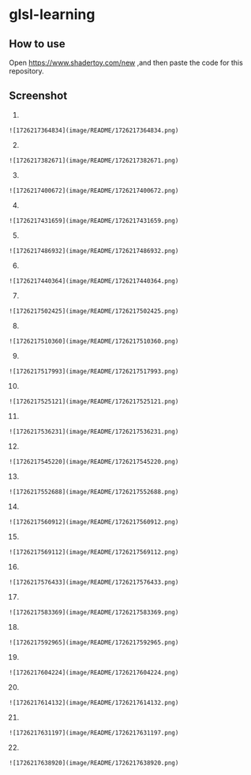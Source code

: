 # glsl-learning

## How to use

Open https://www.shadertoy.com/new ,and then paste the code for this repository.

## Screenshot

1.

    ![1726217364834](image/README/1726217364834.png)

2.

    ![1726217382671](image/README/1726217382671.png)

3.

    ![1726217400672](image/README/1726217400672.png)

4.

    ![1726217431659](image/README/1726217431659.png)

5.

    ![1726217486932](image/README/1726217486932.png)

6.

    ![1726217440364](image/README/1726217440364.png)

7.

    ![1726217502425](image/README/1726217502425.png)

8.

    ![1726217510360](image/README/1726217510360.png)

9.

    ![1726217517993](image/README/1726217517993.png)

10.

    ![1726217525121](image/README/1726217525121.png)

11.

    ![1726217536231](image/README/1726217536231.png)

12.

    ![1726217545220](image/README/1726217545220.png)

13.

    ![1726217552688](image/README/1726217552688.png)

14.

    ![1726217560912](image/README/1726217560912.png)

15.

    ![1726217569112](image/README/1726217569112.png)

16.

    ![1726217576433](image/README/1726217576433.png)

17.

    ![1726217583369](image/README/1726217583369.png)

18.

    ![1726217592965](image/README/1726217592965.png)

19.

    ![1726217604224](image/README/1726217604224.png)

20.

    ![1726217614132](image/README/1726217614132.png)

21.

    ![1726217631197](image/README/1726217631197.png)

22.

    ![1726217638920](image/README/1726217638920.png)
